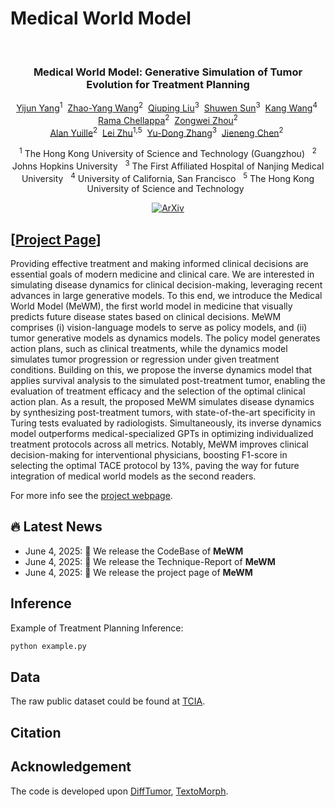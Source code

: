 # Medical World Model
<div align="center">
<br>
<h3>Medical World Model: Generative Simulation of Tumor Evolution for Treatment Planning</h3>

[Yijun Yang](https://yijun-yang.github.io/)<sup>1</sup>&nbsp;
[Zhao-Yang Wang](https://scholar.google.com/citations?hl=zh-CN&user=L_4sVVYAAAAJ)<sup>2</sup>&nbsp;
[Qiuping Liu](https://github.com/scott-yjyang/MeWM)<sup>3</sup>&nbsp;
[Shuwen Sun](https://github.com/scott-yjyang/MeWM)<sup>3</sup>&nbsp;
[Kang Wang](https://github.com/scott-yjyang/MeWM)<sup>4</sup>&nbsp;
[Rama Chellappa](https://scholar.google.com/citations?user=L60tuywAAAAJ&hl=zh-CN&oi=ao)<sup>2</sup>&nbsp;
[Zongwei Zhou](https://scholar.google.com/citations?user=JVOeczAAAAAJ&hl=zh-CN&oi=ao)<sup>2</sup><br>
[Alan Yuille](https://scholar.google.com/citations?user=FJ-huxgAAAAJ&hl=zh-CN)<sup>2</sup>&nbsp;
[Lei Zhu](https://sites.google.com/site/indexlzhu/home)<sup>1,5</sup>&nbsp;
[Yu-Dong Zhang](https://github.com/scott-yjyang/MeWM)<sup>3</sup>&nbsp;
[Jieneng Chen](https://beckschen.github.io/)<sup>2</sup>&nbsp;

<sup>1</sup> The Hong Kong University of Science and Technology (Guangzhou) &nbsp; <sup>2</sup> Johns Hopkins University &nbsp; <sup>3</sup> The First Affiliated Hospital of Nanjing Medical University &nbsp; <sup>4</sup> University of California, San Francisco &nbsp; <sup>5</sup> The Hong Kong University of Science and Technology &nbsp;
 
[![ArXiv](https://img.shields.io/badge/ArXiv-<2503.xx>-<COLOR>.svg)](https://arxiv.org/pdf/2503.xx) 
  
</div>


## [<a href="https://yijun-yang.github.io/MeWM/" target="_blank">Project Page</a>]

[//]: # (### Abstract)

Providing effective treatment and making informed clinical decisions are essential goals of modern medicine and clinical care.
We are interested in simulating disease dynamics for clinical decision-making, leveraging recent advances in large generative models.
To this end, we introduce the Medical World Model (MeWM), the first world model in medicine that visually predicts future disease states based on clinical decisions. 
MeWM comprises (i) vision-language models to serve as policy models, and (ii) tumor generative models as dynamics models. The policy model generates action plans, such as clinical treatments, while the dynamics model simulates tumor progression or regression under given treatment conditions. 
Building on this, we propose the inverse dynamics model that applies survival analysis to the simulated post-treatment tumor, enabling the evaluation of treatment efficacy and the selection of the optimal clinical action plan. As a result, the proposed MeWM simulates disease dynamics by synthesizing post-treatment tumors, with state-of-the-art specificity in Turing tests evaluated by radiologists. 
Simultaneously, its inverse dynamics model outperforms medical-specialized GPTs in optimizing individualized treatment protocols across all metrics.
Notably, MeWM improves clinical decision-making for interventional physicians, boosting F1-score in selecting the optimal TACE protocol by 13\%, paving the way for future integration of medical world models as the second readers.

For more info see the [project webpage](https://yijun-yang.github.io/MeWM/).

## 🔥 Latest News

* June 4, 2025: 👋 We release the CodeBase of **MeWM** 
* June 4, 2025: 👋 We release the Technique-Report of **MeWM** 
* June 4, 2025: 👋 We release the project page of **MeWM** 



## Inference
Example of Treatment Planning Inference:

```bash
python example.py
```


## Data

The raw public dataset could be found at [TCIA](https://www.cancerimagingarchive.net/collection/hcc-tace-seg/).


## Citation


## Acknowledgement
The code is developed upon [DiffTumor](https://github.com/MrGiovanni/DiffTumor), [TextoMorph](https://github.com/MrGiovanni/TextoMorph).








